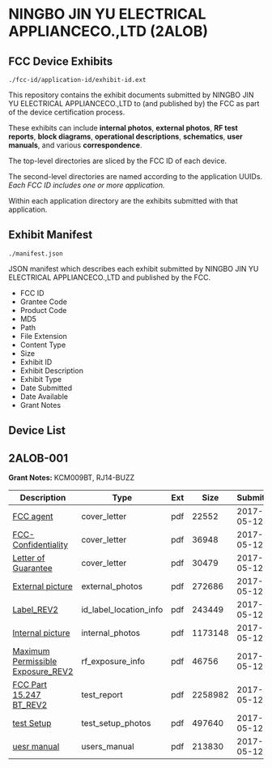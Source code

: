 # NINGBO JIN YU ELECTRICAL APPLIANCECO.,LTD (2ALOB)
## FCC Device Exhibits

```
./fcc-id/application-id/exhibit-id.ext
```

This repository contains the exhibit documents submitted by NINGBO JIN YU ELECTRICAL APPLIANCECO.,LTD to (and published by) the FCC as part of the device certification process.

These exhibits can include **internal photos**, **external photos**, **RF test reports**, **block diagrams**, **operational descriptions**, **schematics**, **user manuals**, and various **correspondence**.

The top-level directories are sliced by the FCC ID of each device.

The second-level directories are named according to the application UUIDs. *Each FCC ID includes one or more application.*

Within each application directory are the exhibits submitted with that application. 

## Exhibit Manifest

```
./manifest.json
```

JSON manifest which describes each exhibit submitted by NINGBO JIN YU ELECTRICAL APPLIANCECO.,LTD and published by the FCC.

- FCC ID
- Grantee Code
- Product Code
- MD5
- Path
- File Extension
- Content Type
- Size
- Exhibit ID
- Exhibit Description
- Exhibit Type
- Date Submitted
- Date Available
- Grant Notes

## Device List
## 2ALOB-001
**Grant Notes:** KCM009BT, RJ14-BUZZ

| Description | Type | Ext | Size | Submitted | Available |
| ----------- | ---- | --- | ---- | --------- | --------- |
| [FCC agent](2ALOB-001/bbb968bdf6177f77f806b903b08b7662/3387958.pdf) | cover_letter | pdf | 22552 | 2017-05-12 | 2017-05-13 |
| [FCC-Confidentiality](2ALOB-001/bbb968bdf6177f77f806b903b08b7662/3387959.pdf) | cover_letter | pdf | 36948 | 2017-05-12 | 2017-05-13 |
| [Letter of Guarantee](2ALOB-001/bbb968bdf6177f77f806b903b08b7662/3387960.pdf) | cover_letter | pdf | 30479 | 2017-05-12 | 2017-05-13 |
| [External picture](2ALOB-001/bbb968bdf6177f77f806b903b08b7662/3387961.pdf) | external_photos | pdf | 272686 | 2017-05-12 | 2017-05-13 |
| [Label_REV2](2ALOB-001/bbb968bdf6177f77f806b903b08b7662/3387963.pdf) | id_label_location_info | pdf | 243449 | 2017-05-12 | 2017-05-13 |
| [Internal picture](2ALOB-001/bbb968bdf6177f77f806b903b08b7662/3387962.pdf) | internal_photos | pdf | 1173148 | 2017-05-12 | 2017-05-13 |
| [Maximum Permissible Exposure_REV2](2ALOB-001/bbb968bdf6177f77f806b903b08b7662/3387965.pdf) | rf_exposure_info | pdf | 46756 | 2017-05-12 | 2017-05-13 |
| [FCC Part 15.247 BT_REV2](2ALOB-001/bbb968bdf6177f77f806b903b08b7662/3387968.pdf) | test_report | pdf | 2258982 | 2017-05-12 | 2017-05-13 |
| [test Setup](2ALOB-001/bbb968bdf6177f77f806b903b08b7662/3387967.pdf) | test_setup_photos | pdf | 497640 | 2017-05-12 | 2017-05-13 |
| [uesr manual](2ALOB-001/bbb968bdf6177f77f806b903b08b7662/3387969.pdf) | users_manual | pdf | 213830 | 2017-05-12 | 2017-05-13 |
